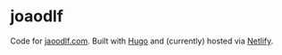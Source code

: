 # joaodlf

Code for [jaoodlf.com](https://joaodlf.com/). Built with [Hugo](https://gohugo.io/) and (currently)
hosted via [Netlify](https://www.netlify.com/).